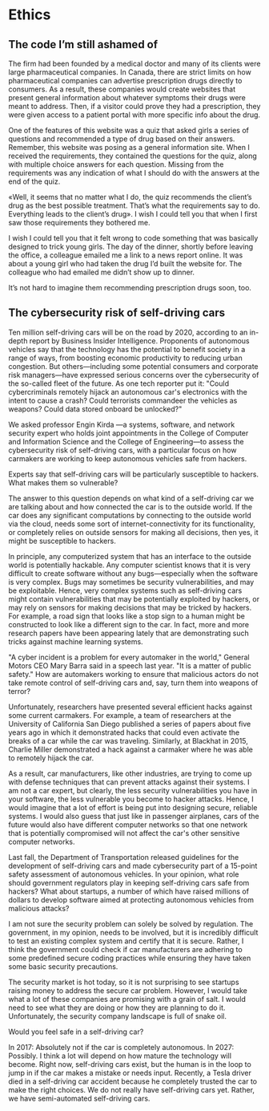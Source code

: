 # Ethics

## The code I’m still ashamed of

The firm had been founded by a medical doctor and many of its clients were large pharmaceutical companies. In Canada, there are strict limits on how pharmaceutical companies can advertise prescription drugs directly to consumers. As a result, these companies would create websites that present general information about whatever symptoms their drugs were meant to address. Then, if a visitor could prove they had a prescription, they were given access to a patient portal with more specific info about the drug.

One of the features of this website was a quiz that asked girls a series of questions and recommended a type of drug based on their answers. Remember, this website was posing as a general information site. When I received the requirements, they contained the questions for the quiz, along with multiple choice answers for each question. Missing from the requirements was any indication of what I should do with the answers at the end of the quiz.

«Well, it seems that no matter what I do, the quiz recommends the client’s drug as the best possible treatment. That’s what the requirements say to do. Everything leads to the client’s drug». I wish I could tell you that when I first saw those requirements they bothered me.

I wish I could tell you that it felt wrong to code something that was basically designed to trick young girls. The day of the dinner, shortly before leaving the office, a colleague emailed me a link to a news report online. It was about a young girl who had taken the drug I’d built the website for. The colleague who had emailed me didn’t show up to dinner.

It’s not hard to imagine them recommending prescription drugs soon, too.

## The cybersecurity risk of self-driving cars

Ten million self-driving cars will be on the road by 2020, according to an in-depth report by Business Insider Intelligence. Proponents of autonomous vehicles say that the technology has the potential to benefit society in a range of ways, from boosting economic productivity to reducing urban congestion. But others—including some potential consumers and corporate risk managers—have expressed serious concerns over the cybersecurity of the so-called fleet of the future. As one tech reporter put it: "Could cybercriminals remotely hijack an autonomous car's electronics with the intent to cause a crash? Could terrorists commandeer the vehicles as weapons? Could data stored onboard be unlocked?"

We asked professor Engin Kirda —a systems, software, and network security expert who holds joint appointments in the College of Computer and Information Science and the College of Engineering—to assess the cybersecurity risk of self-driving cars, with a particular focus on how carmakers are working to keep autonomous vehicles safe from hackers.

Experts say that self-driving cars will be particularly susceptible to hackers. What makes them so vulnerable?

The answer to this question depends on what kind of a self-driving car we are talking about and how connected the car is to the outside world. If the car does any significant computations by connecting to the outside world via the cloud, needs some sort of internet-connectivity for its functionality, or completely relies on outside sensors for making all decisions, then yes, it might be susceptible to hackers.

In principle, any computerized system that has an interface to the outside world is potentially hackable. Any computer scientist knows that it is very difficult to create software without any bugs—especially when the software is very complex. Bugs may sometimes be security vulnerabilities, and may be exploitable. Hence, very complex systems such as self-driving cars might contain vulnerabilities that may be potentially exploited by hackers, or may rely on sensors for making decisions that may be tricked by hackers. For example, a road sign that looks like a stop sign to a human might be constructed to look like a different sign to the car. In fact, more and more research papers have been appearing lately that are demonstrating such tricks against machine learning systems.

"A cyber incident is a problem for every automaker in the world," General Motors CEO Mary Barra said in a speech last year. "It is a matter of public safety." How are automakers working to ensure that malicious actors do not take remote control of self-driving cars and, say, turn them into weapons of terror?

Unfortunately, researchers have presented several efficient hacks against some current carmakers. For example, a team of researchers at the University of California San Diego published a series of papers about five years ago in which it demonstrated hacks that could even activate the breaks of a car while the car was traveling. Similarly, at Blackhat in 2015, Charlie Miller demonstrated a hack against a carmaker where he was able to remotely hijack the car.

As a result, car manufacturers, like other industries, are trying to come up with defense techniques that can prevent attacks against their systems. I am not a car expert, but clearly, the less security vulnerabilities you have in your software, the less vulnerable you become to hacker attacks. Hence, I would imagine that a lot of effort is being put into designing secure, reliable systems. I would also guess that just like in passenger airplanes, cars of the future would also have different computer networks so that one network that is potentially compromised will not affect the car's other sensitive computer networks.

Last fall, the Department of Transportation released guidelines for the development of self-driving cars and made cybersecurity part of a 15-point safety assessment of autonomous vehicles. In your opinion, what role should government regulators play in keeping self-driving cars safe from hackers? What about startups, a number of which have raised millions of dollars to develop software aimed at protecting autonomous vehicles from malicious attacks?

I am not sure the security problem can solely be solved by regulation. The government, in my opinion, needs to be involved, but it is incredibly difficult to test an existing complex system and certify that it is secure. Rather, I think the government could check if car manufacturers are adhering to some predefined secure coding practices while ensuring they have taken some basic security precautions.

The security market is hot today, so it is not surprising to see startups raising money to address the secure car problem. However, I would take what a lot of these companies are promising with a grain of salt. I would need to see what they are doing or how they are planning to do it. Unfortunately, the security company landscape is full of snake oil.

Would you feel safe in a self-driving car?

In 2017: Absolutely not if the car is completely autonomous. In 2027: Possibly. I think a lot will depend on how mature the technology will become. Right now, self-driving cars exist, but the human is in the loop to jump in if the car makes a mistake or needs input. Recently, a Tesla driver died in a self-driving car accident because he completely trusted the car to make the right choices. We do not really have self-driving cars yet. Rather, we have semi-automated self-driving cars.
